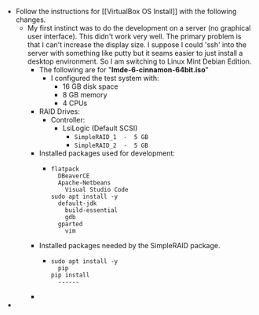 - Follow the instructions for [[VirtualBox OS Install]] with the following changes.
	- My first instinct was to do the development on a server (no graphical user interface).  This didn't work very well.  The primary problem is that I can't increase the display size.  I suppose I could 'ssh' into the server with something like putty but it seams easier to just install a desktop environment.  So I am switching to Linux Mint Debian Edition.
		- The following are for "**lmde-6-cinnamon-64bit.iso**"
			- I configured the test system with:
				- 16 GB disk space
				- 8 GB memory
				- 4 CPUs
		- RAID Drives:
			- Controller:
				- LsiLogic (Default SCSI)
					- ``SimpleRAID_1  -  5 GB``
					- ``SimpleRAID_2  -  5 GB``
		- Installed packages used for development:
			- ```
			  flatpack
			  	DBeaverCE
			  	Apache-Netbeans
			      Visual Studio Code
			  sudo apt install -y
			  	default-jdk
			      build-essential
			      gdb
			  	gparted
			      vim
			  ```
		- Installed packages needed by the SimpleRAID package.
			- ```
			  sudo apt install -y
			  	pip
			  pip install
			  	------
			  ```
		-
-